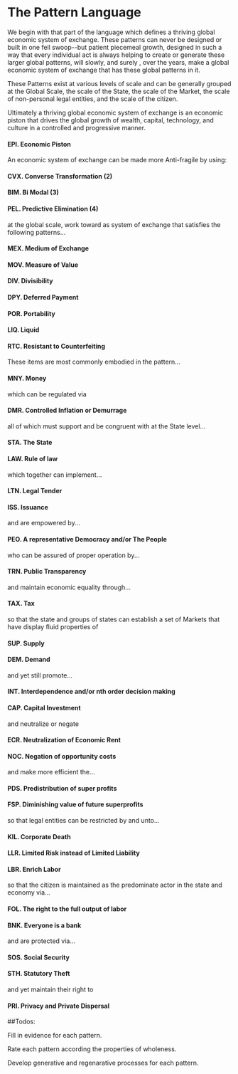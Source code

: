 # The Pattern Language


We begin with that part of the language which defines a thriving global economic system of exchange.  These patterns can never be designed or built in one fell swoop--but patient piecemeal growth, designed in such a way that every individual act is always helping to create or generate these larger global patterns, will slowly, and surely , over the years, make a global economic system of exchange that has these global patterns in it.

These Patterns exist at various levels of scale and can be generally grouped at the Global Scale, the scale of the State, the scale of the Market, the scale of non-personal legal entities, and the scale of the citizen.

Ultimately a thriving global economic system of exchange is an economic piston that drives the global growth of wealth, capital, technology, and culture in a controlled and progressive  manner.

#### EPI. Economic Piston


An economic system of exchange can be made more Anti-fragile by using:

#### CVX. Converse Transformation (2)



#### BIM. Bi Modal (3)

#### PEL. Predictive Elimination (4)

at the global scale, work toward as system of exchange that satisfies the following patterns...

#### MEX. Medium of Exchange
#### MOV. Measure of Value
#### DIV. Divisibility
#### DPY. Deferred Payment
#### POR. Portability
#### LIQ. Liquid
#### RTC. Resistant to Counterfeiting

These items are most commonly embodied in the pattern...

#### MNY. Money

which can be regulated via

#### DMR. Controlled Inflation or Demurrage


all of which must support and be congruent with at the State level...

#### STA. The State
#### LAW. Rule of law

which together can implement...

#### LTN. Legal Tender
#### ISS. Issuance

and are empowered by...

#### PEO. A representative Democracy and/or The People

who can be assured of proper operation by...

#### TRN. Public Transparency

and maintain economic equality through...

#### TAX. Tax

so that the state and groups of states can establish a set of Markets that have display fluid properties of

#### SUP. Supply
#### DEM. Demand

and yet still promote...

#### INT. Interdependence and/or nth order decision making


#### CAP. Capital Investment

and neutralize or negate

#### ECR. Neutralization of Economic Rent
#### NOC. Negation of opportunity costs

and make more efficient the...

#### PDS. Predistribution of super profits
#### FSP. Diminishing value of future superprofits

so that legal entities can be restricted by and unto...

#### KIL. Corporate Death
#### LLR. Limited Risk instead of Limited Liability
#### LBR. Enrich Labor

so that the citizen is maintained as the predominate actor in the state and economy via...

#### FOL. The right to the full output of labor
#### BNK. Everyone is a bank

and are protected via...

#### SOS. Social Security
#### STH. Statutory Theft

and yet maintain their right to

#### PRI. Privacy and Private Dispersal





##Todos:

Fill in evidence for each pattern.

Rate each pattern according the properties of wholeness.

Develop generative and regenarative processes for each pattern.

